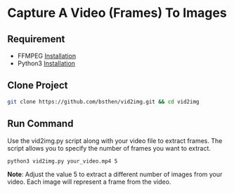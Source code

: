 # Capture A Video (Frames) To Images

## Requirement

- FFMPEG  [Installation](https://www.bannerbear.com/blog/how-to-install-ffmpeg-on-mac-windows-and-ubuntu-linux-step-by-step/)
- Python3 [Installation](https://kinsta.com/knowledgebase/install-python/)

## Clone Project

```sh
git clone https://github.com/bsthen/vid2img.git && cd vid2img
```

## Run Command

Use the vid2img.py script along with your video file to extract frames. The script allows you to specify the number of frames you want to extract.

```sh
python3 vid2img.py your_video.mp4 5
```

**Note**: Adjust the value 5 to extract a different number of images from your video. Each image will represent a frame from the video.
